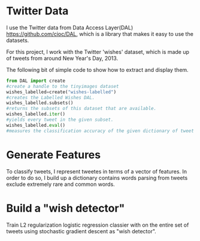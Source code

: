 Twitter Data
============

I use the Twitter data from Data Access Layer(DAL) https://github.com/cioc/DAL, which is a library that makes it easy to use the datasets. 

For this project, I work with the Twitter 'wishes' dataset, which is made up of tweets from around New Year's Day, 2013. 

The following bit of simple code to show how to extract and display them.

```python
from DAL import create
#create a handle to the tinyimages dataset
wishes_labelled=create("wishes-labelled")
#creates the Labelled Wishes DAL.
wishes_labelled.subsets() 
#returns the subsets of this dataset that are available.
wishes_labelled.iter()
#yields every tweet in the given subset.
wishes_labelled.eval()
#measures the classification accuracy of the given dictionary of tweet classes
```

Generate Features
=================

To classify tweets, I represent tweetes in terms of a vector of features. In order to do so, I build up a dictionary contains words parsing from tweets exclude extremely rare and common words.

Build a "wish detector"
=======================

Train L2 regularization logistic regression classier with on the entire set of tweets using stochastic gradient descent as "wish detector". 